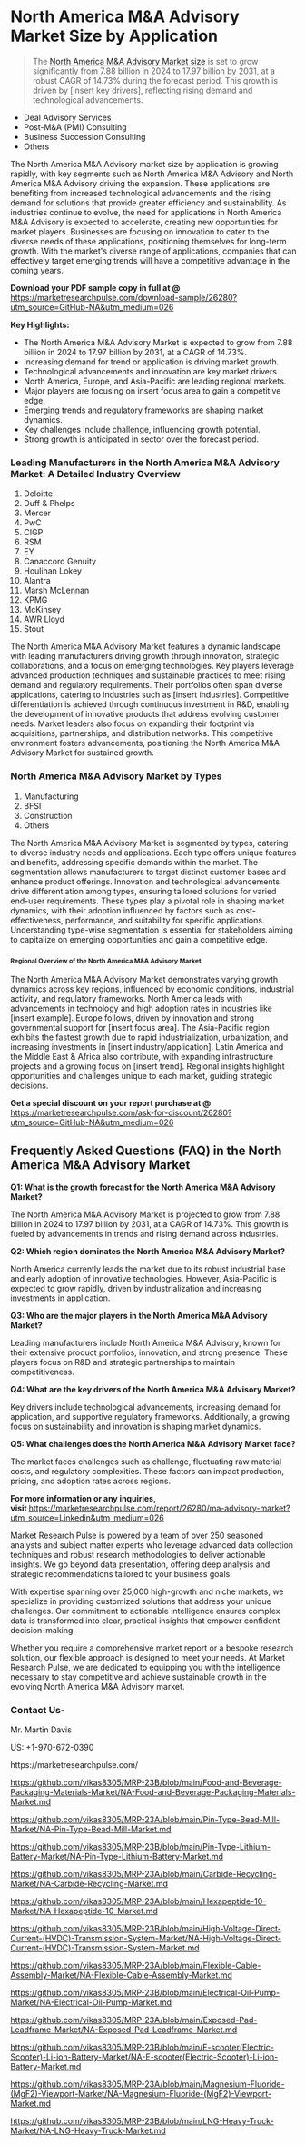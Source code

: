 
<h1>North America M&A Advisory Market&nbsp;Size by Application</h1><blockquote><p>The <a href="https://marketresearchpulse.com/download-sample/26280?utm_source=GitHub-NA&amp;utm_medium=026">North America M&A Advisory Market size</a> is set to grow significantly from 7.88 billion in 2024 to 17.97 billion by 2031, at a robust CAGR of 14.73% during the forecast period. This growth is driven by [insert key drivers], reflecting rising demand and technological advancements.</p></blockquote><ul><li>Deal Advisory Services<li> Post-M&A (PMI) Consulting<li> Business Succession Consulting<li> Others</li></ul><p>The North America M&A Advisory market size by application is growing rapidly, with key segments such as North America M&A Advisory and North America M&A Advisory driving the expansion. These applications are benefiting from increased technological advancements and the rising demand for solutions that provide greater efficiency and sustainability. As industries continue to evolve, the need for applications in North America M&A Advisory is expected to accelerate, creating new opportunities for market players. Businesses are focusing on innovation to cater to the diverse needs of these applications, positioning themselves for long-term growth. With the market's diverse range of applications, companies that can effectively target emerging trends will have a competitive advantage in the coming years.</p><p><strong>Download your PDF sample copy in full at @ </strong><a href="https://marketresearchpulse.com/download-sample/26280?utm_source=GitHub-NA&amp;utm_medium=026">https://marketresearchpulse.com/download-sample/26280?utm_source=GitHub-NA&amp;utm_medium=026</a></p><p><strong>Key Highlights: </strong></p><ul><li>The North America M&A Advisory Market is expected to grow from 7.88 billion in 2024 to 17.97 billion by 2031, at a CAGR of 14.73%.</li><li>Increasing demand for trend or application is driving market growth.</li><li>Technological advancements and innovation are key market drivers.</li><li>North America, Europe, and Asia-Pacific are leading regional markets.</li><li>Major players are focusing on insert focus area to gain a competitive edge.</li><li>Emerging trends and regulatory frameworks are shaping market dynamics.</li><li>Key challenges include challenge, influencing growth potential.</li><li>Strong growth is anticipated in sector over the forecast period.</li></ul><h3>Leading Manufacturers in the North America M&A Advisory Market: A Detailed Industry Overview</h3><ol><li>Deloitte</li><li>Duff & Phelps</li><li>Mercer</li><li>PwC</li><li>CIGP</li><li>RSM</li><li>EY</li><li>Canaccord Genuity</li><li>Houlihan Lokey</li><li>Alantra</li><li>Marsh McLennan</li><li>KPMG</li><li>McKinsey</li><li>AWR Lloyd</li><li>Stout</li></ol><div class="flex max-w-full flex-col flex-grow"><div class="min-h-8 text-message flex w-full flex-col items-end gap-2 whitespace-normal break-words [.text-message+&amp;]:mt-5" dir="auto" data-message-author-role="assistant" data-message-id="fd8432e4-4910-450d-b182-61b7bfb0a01f" data-message-model-slug="gpt-4o"><div class="flex w-full flex-col gap-1 empty:hidden first:pt-[3px]"><div class="markdown prose w-full break-words dark:prose-invert light"><p>The North America M&A Advisory Market features a dynamic landscape with leading manufacturers driving growth through innovation, strategic collaborations, and a focus on emerging technologies. Key players leverage advanced production techniques and sustainable practices to meet rising demand and regulatory requirements. Their portfolios often span diverse applications, catering to industries such as [insert industries]. Competitive differentiation is achieved through continuous investment in R&amp;D, enabling the development of innovative products that address evolving customer needs. Market leaders also focus on expanding their footprint via acquisitions, partnerships, and distribution networks. This competitive environment fosters advancements, positioning the North America M&A Advisory Market for sustained growth.</p></div></div></div></div><h3>North America M&A Advisory Market by Types</h3><ol><li>Manufacturing<li> BFSI<li> Construction<li> Others</li></ol><div class="flex max-w-full flex-col flex-grow"><div class="min-h-8 text-message flex w-full flex-col items-end gap-2 whitespace-normal break-words [.text-message+&amp;]:mt-5" dir="auto" data-message-author-role="assistant" data-message-id="084470be-0bb7-4664-bddf-5156b4f41249" data-message-model-slug="gpt-4o-mini"><div class="flex w-full flex-col gap-1 empty:hidden first:pt-[3px]"><div class="markdown prose w-full break-words dark:prose-invert light"><p>The North America M&A Advisory Market is segmented by types, catering to diverse industry needs and applications. Each type offers unique features and benefits, addressing specific demands within the market. The segmentation allows manufacturers to target distinct customer bases and enhance product offerings. Innovation and technological advancements drive differentiation among types, ensuring tailored solutions for varied end-user requirements. These types play a pivotal role in shaping market dynamics, with their adoption influenced by factors such as cost-effectiveness, performance, and suitability for specific applications. Understanding type-wise segmentation is essential for stakeholders aiming to capitalize on emerging opportunities and gain a competitive edge.</p></div></div></div></div><h3><span style="font-size: 11px;">Regional Overview of the North America M&A Advisory Market</span></h3><div class="flex max-w-full flex-col flex-grow"><div class="min-h-8 text-message flex w-full flex-col items-end gap-2 whitespace-normal break-words [.text-message+&amp;]:mt-5" dir="auto" data-message-author-role="assistant" data-message-id="e9038762-ce64-4e30-91c9-9bd413514231" data-message-model-slug="gpt-4o-mini"><div class="flex w-full flex-col gap-1 empty:hidden first:pt-[3px]"><div class="markdown prose w-full break-words dark:prose-invert light"><p>The North America M&A Advisory Market demonstrates varying growth dynamics across key regions, influenced by economic conditions, industrial activity, and regulatory frameworks. North America leads with advancements in technology and high adoption rates in industries like [insert example]. Europe follows, driven by innovation and strong governmental support for [insert focus area]. The Asia-Pacific region exhibits the fastest growth due to rapid industrialization, urbanization, and increasing investments in [insert industry/application]. Latin America and the Middle East &amp; Africa also contribute, with expanding infrastructure projects and a growing focus on [insert trend]. Regional insights highlight opportunities and challenges unique to each market, guiding strategic decisions.</p></div></div></div></div><p><strong>Get a special discount on your report purchase at @ </strong><a href="https://marketresearchpulse.com/ask-for-discount/26280?utm_source=GitHub-NA&amp;utm_medium=026">https://marketresearchpulse.com/ask-for-discount/26280?utm_source=GitHub-NA&amp;utm_medium=026</a></p><h2>Frequently Asked Questions (FAQ) in the North America M&A Advisory Market</h2><p><strong>Q1: What is the growth forecast for the North America M&A Advisory Market?</strong></p><p>The North America M&A Advisory Market is projected to grow from 7.88 billion in 2024 to 17.97 billion by 2031, at a CAGR of 14.73%. This growth is fueled by advancements in trends and rising demand across industries.</p><p><strong>Q2: Which region dominates the North America M&A Advisory Market?</strong></p><p>North America currently leads the market due to its robust industrial base and early adoption of innovative technologies. However, Asia-Pacific is expected to grow rapidly, driven by industrialization and increasing investments in application.</p><p><strong>Q3: Who are the major players in the North America M&A Advisory Market?</strong></p><p>Leading manufacturers include North America M&A Advisory, known for their extensive product portfolios, innovation, and strong presence. These players focus on R&amp;D and strategic partnerships to maintain competitiveness.</p><p><strong>Q4: What are the key drivers of the North America M&A Advisory Market?</strong></p><p>Key drivers include technological advancements, increasing demand for application, and supportive regulatory frameworks. Additionally, a growing focus on sustainability and innovation is shaping market dynamics.</p><p><strong>Q5: What challenges does the North America M&A Advisory Market face?</strong></p><p>The market faces challenges such as challenge, fluctuating raw material costs, and regulatory complexities. These factors can impact production, pricing, and adoption rates across regions.</p><p><strong>For more information or any inquiries, visit&nbsp;</strong><a href="https://marketresearchpulse.com/report/26280/ma-advisory-market?utm_source=Linkedin&utm_medium=026">https://marketresearchpulse.com/report/26280/ma-advisory-market?utm_source=Linkedin&utm_medium=026</a></p><p>Market Research Pulse is powered by a team of over 250 seasoned analysts and subject matter experts who leverage advanced data collection techniques and robust research methodologies to deliver actionable insights. We go beyond data presentation, offering deep analysis and strategic recommendations tailored to your business goals.</p><p>With expertise spanning over 25,000 high-growth and niche markets, we specialize in providing customized solutions that address your unique challenges. Our commitment to actionable intelligence ensures complex data is transformed into clear, practical insights that empower confident decision-making.</p><p>Whether you require a comprehensive market report or a bespoke research solution, our flexible approach is designed to meet your needs. At Market Research Pulse, we are dedicated to equipping you with the intelligence necessary to stay competitive and achieve sustainable growth in the evolving North America M&A Advisory market.</p><h3><strong>Contact Us-</strong></h3><p>Mr. Martin Davis</p><p>US: +1-970-672-0390</p><p>https://marketresearchpulse.com/</p><p><a href="https://github.com/vikas8305/MRP-23B/blob/main/Food-and-Beverage-Packaging-Materials-Market/NA-Food-and-Beverage-Packaging-Materials-Market.md">https://github.com/vikas8305/MRP-23B/blob/main/Food-and-Beverage-Packaging-Materials-Market/NA-Food-and-Beverage-Packaging-Materials-Market.md</a></p><p><a href="https://github.com/vikas8305/MRP-23A/blob/main/Pin-Type-Bead-Mill-Market/NA-Pin-Type-Bead-Mill-Market.md">https://github.com/vikas8305/MRP-23A/blob/main/Pin-Type-Bead-Mill-Market/NA-Pin-Type-Bead-Mill-Market.md</a></p><p><a href="https://github.com/vikas8305/MRP-23B/blob/main/Pin-Type-Lithium-Battery-Market/NA-Pin-Type-Lithium-Battery-Market.md">https://github.com/vikas8305/MRP-23B/blob/main/Pin-Type-Lithium-Battery-Market/NA-Pin-Type-Lithium-Battery-Market.md</a></p><p><a href="https://github.com/vikas8305/MRP-23A/blob/main/Carbide-Recycling-Market/NA-Carbide-Recycling-Market.md">https://github.com/vikas8305/MRP-23A/blob/main/Carbide-Recycling-Market/NA-Carbide-Recycling-Market.md</a></p><p><a href="https://github.com/vikas8305/MRP-23A/blob/main/Hexapeptide-10-Market/NA-Hexapeptide-10-Market.md">https://github.com/vikas8305/MRP-23A/blob/main/Hexapeptide-10-Market/NA-Hexapeptide-10-Market.md</a></p><p><a href="https://github.com/vikas8305/MRP-23B/blob/main/High-Voltage-Direct-Current-(HVDC)-Transmission-System-Market/NA-High-Voltage-Direct-Current-(HVDC)-Transmission-System-Market.md">https://github.com/vikas8305/MRP-23B/blob/main/High-Voltage-Direct-Current-(HVDC)-Transmission-System-Market/NA-High-Voltage-Direct-Current-(HVDC)-Transmission-System-Market.md</a></p><p><a href="https://github.com/vikas8305/MRP-23A/blob/main/Flexible-Cable-Assembly-Market/NA-Flexible-Cable-Assembly-Market.md">https://github.com/vikas8305/MRP-23A/blob/main/Flexible-Cable-Assembly-Market/NA-Flexible-Cable-Assembly-Market.md</a></p><p><a href="https://github.com/vikas8305/MRP-23B/blob/main/Electrical-Oil-Pump-Market/NA-Electrical-Oil-Pump-Market.md">https://github.com/vikas8305/MRP-23B/blob/main/Electrical-Oil-Pump-Market/NA-Electrical-Oil-Pump-Market.md</a></p><p><a href="https://github.com/vikas8305/MRP-23A/blob/main/Exposed-Pad-Leadframe-Market/NA-Exposed-Pad-Leadframe-Market.md">https://github.com/vikas8305/MRP-23A/blob/main/Exposed-Pad-Leadframe-Market/NA-Exposed-Pad-Leadframe-Market.md</a></p><p><a href="https://github.com/vikas8305/MRP-23B/blob/main/E-scooter(Electric-Scooter)-Li-ion-Battery-Market/NA-E-scooter(Electric-Scooter)-Li-ion-Battery-Market.md">https://github.com/vikas8305/MRP-23B/blob/main/E-scooter(Electric-Scooter)-Li-ion-Battery-Market/NA-E-scooter(Electric-Scooter)-Li-ion-Battery-Market.md</a></p><p><a href="https://github.com/vikas8305/MRP-23A/blob/main/Magnesium-Fluoride-(MgF2)-Viewport-Market/NA-Magnesium-Fluoride-(MgF2)-Viewport-Market.md">https://github.com/vikas8305/MRP-23A/blob/main/Magnesium-Fluoride-(MgF2)-Viewport-Market/NA-Magnesium-Fluoride-(MgF2)-Viewport-Market.md</a></p><p><a href="https://github.com/vikas8305/MRP-23B/blob/main/LNG-Heavy-Truck-Market/NA-LNG-Heavy-Truck-Market.md">https://github.com/vikas8305/MRP-23B/blob/main/LNG-Heavy-Truck-Market/NA-LNG-Heavy-Truck-Market.md</a></p>
